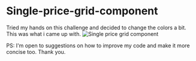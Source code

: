 # Single-price-grid-component

Tried my hands on this challenge and decided to change the colors a bit. This was what i came up with.
![Single price grid component](https://user-images.githubusercontent.com/89085107/184547872-1e3d3ab3-b9f0-4b74-9985-5d41e71087c5.jpg)

PS: I'm open to suggestions on how to improve my code and make it more concise too. Thank you.
